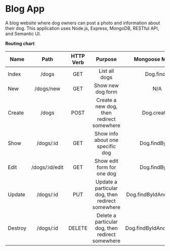 # Blog App

A blog website where dog owners can post a photo and information about their dog. This application uses Node.js, Express, MongoDB, RESTful API, and Semantic UI.

**Routing chart**

| Name     | Path          | HTTP Verb  | Purpose                                          | Mongoose Method         |
| -------- | :------:      | :--------: | :-----------:                                    | :-------------------:   |
| Index    | /dogs         | GET        | List all dogs                                    | Dog.find()              |
| New      | /dogs/new     | GET        | Show new dog form                                | N/A                     |
| Create   | /dogs         | POST       | Create a new dog, then redirect somewhere        | Dog.create()            |
| Show     | /dogs/:id     | GET        | Show info about one specific dog                 | Dog.findById()          |
| Edit     | /dogs/:id/edit| GET        | Show edit form for one dog                       | Dog.findById()          |
| Update   | /dogs/:id     | PUT        | Update a particular dog, then redirect somewhere | Dog.findByIdAndUpdate() |
| Destroy  | /dogs/:id     | DELETE     | Delete a particular dog, then redirect somewhere | Dog.findByIdAndRemove() |
